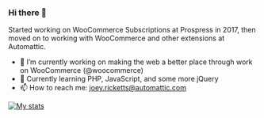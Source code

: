 ### Hi there 👋

Started working on WooCommerce Subscriptions at Prospress in 2017, then moved on to working with WooCommerce and other extensions at Automattic.

- 🔭 I’m currently working on making the web a better place through work on WooCommerce (@woocommerce)
- 🌱 Currently learning PHP, JavaScript, and some more jQuery
- 📫 How to reach me: joey.ricketts@automattic.com

[![My stats](https://github-readme-stats.vercel.app/api?username=jrick1229&count_private=true)](https://github.com/anuraghazra/github-readme-stats)
